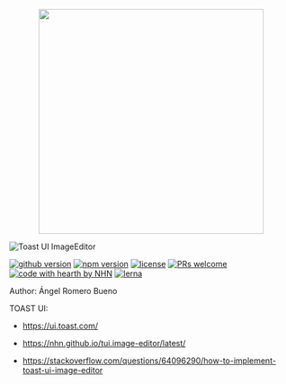 <p align="center"><a href="https://laravel.com" target="_blank"><img src="https://raw.githubusercontent.com/laravel/art/master/logo-lockup/5%20SVG/2%20CMYK/1%20Full%20Color/laravel-logolockup-cmyk-red.svg" width="400"></a></p>

<img  align="center" src="https://user-images.githubusercontent.com/35218826/40895380-0b9f4cd6-67ea-11e8-982f-18121daa3a04.png" alt="Toast UI ImageEditor" style="max-width: 100%;">

<p dir="auto"><a href="https://github.com/nhn/tui.image-editor/releases/latest"><img src="https://camo.githubusercontent.com/8f401d9c5900419892615780a44580019fe9edd1bc176ae4b04508402358b0ff/68747470733a2f2f696d672e736869656c64732e696f2f6769746875622f72656c656173652f6e686e2f7475692e696d6167652d656469746f722e737667" alt="github version" data-canonical-src="https://img.shields.io/github/release/nhn/tui.image-editor.svg" style="max-width: 100%;"></a>
<a href="https://www.npmjs.com/package/tui-image-editor" rel="nofollow"><img src="https://camo.githubusercontent.com/437d729b28df92025011263877f32eedeab8f03ef3cdba536fd2ab23877a91a7/68747470733a2f2f696d672e736869656c64732e696f2f6e706d2f762f7475692d696d6167652d656469746f722e737667" alt="npm version" data-canonical-src="https://img.shields.io/npm/v/tui-image-editor.svg" style="max-width: 100%;"></a>
<a href="https://github.com/nhn/tui.image-editor/blob/master/LICENSE"><img src="https://camo.githubusercontent.com/9ea2f48d860bc7c7e6a6587c196725efb7d097d87c097535d99c5e0885e25277/68747470733a2f2f696d672e736869656c64732e696f2f6769746875622f6c6963656e73652f6e686e2f7475692e696d6167652d656469746f722e737667" alt="license" data-canonical-src="https://img.shields.io/github/license/nhn/tui.image-editor.svg" style="max-width: 100%;"></a>
<a href="https://github.com/nhn/tui.image-editor/issues?q=is%3Aissue+is%3Aopen+label%3A%22help+wanted%22"><img src="https://camo.githubusercontent.com/e10e424cff735773e01af03ad1f573f61bd0e353ab48c75419d003f0982842e0/68747470733a2f2f696d672e736869656c64732e696f2f62616467652f5052732d77656c636f6d652d6666363962342e737667" alt="PRs welcome" data-canonical-src="https://img.shields.io/badge/PRs-welcome-ff69b4.svg" style="max-width: 100%;"></a>
<a href="https://github.com/nhn"><img src="https://camo.githubusercontent.com/e3c5b8ddcf160d97d2b29659c63805ba128672dee11938e49282215b3c96d50e/68747470733a2f2f696d672e736869656c64732e696f2f62616467652f2533432532462533452532307769746825323025453225393925413525323062792d4e484e2d6666313431342e737667" alt="code with hearth by NHN" data-canonical-src="https://img.shields.io/badge/%3C%2F%3E%20with%20%E2%99%A5%20by-NHN-ff1414.svg" style="max-width: 100%;"></a>
<a href="https://lerna.js.org/" rel="nofollow"><img src="https://camo.githubusercontent.com/3bc63f921dd60bac6d91aa900ef570c928b2aa4c2124ed23647e8fe9d2232853/68747470733a2f2f696d672e736869656c64732e696f2f62616467652f6d61696e7461696e6564253230776974682d6c65726e612d6363303066662e737667" alt="lerna" data-canonical-src="https://img.shields.io/badge/maintained%20with-lerna-cc00ff.svg" style="max-width: 100%;"></a></p>

Author: Ángel Romero Bueno

TOAST UI:
- https://ui.toast.com/

- https://nhn.github.io/tui.image-editor/latest/

- https://stackoverflow.com/questions/64096290/how-to-implement-toast-ui-image-editor
